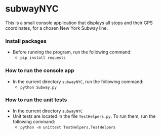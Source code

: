 # subwayNYC
This is a small console application that displays all stops and their GPS coordinates, for a chosen New York Subway line. 

### Install packages
- Before running the program, run the following command:
  - ```pip install requests```
### How to run the console app
- In the current directory ```subwayNYC```, run the following command:
  - ```python Subway.py```
### How to run the unit tests
- In the current directory ```subwayNYC```
- Unit tests are located in the file ```TestHelpers.py```. To run them, run the following command:
  - ```python -m unittest TestHelpers.TestHelpers```

